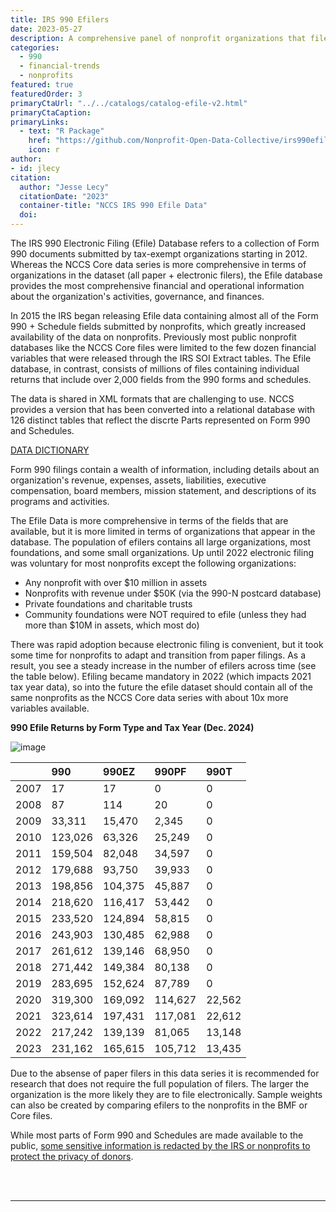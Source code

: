 ```yaml
---
title: IRS 990 Efilers
date: 2023-05-27
description: A comprehensive panel of nonprofit organizations that file IRS form 990. 
categories:
  - 990
  - financial-trends
  - nonprofits
featured: true
featuredOrder: 3
primaryCtaUrl: "../../catalogs/catalog-efile-v2.html"
primaryCtaCaption:
primaryLinks:
  - text: "R Package"
    href: "https://github.com/Nonprofit-Open-Data-Collective/irs990efile"
    icon: r
author:
- id: jlecy
citation: 
  author: "Jesse Lecy"
  citationDate: "2023"
  container-title: "NCCS IRS 990 Efile Data"
  doi:
---
```


The IRS 990 Electronic Filing (Efile) Database refers to a collection of Form 990 documents submitted by tax-exempt organizations starting in 2012. Whereas the NCCS Core data series is more comprehensive in terms of organizations in the dataset (all paper + electronic filers), the Efile database provides the most comprehensive financial and operational information about the organization's activities, governance, and finances.

In 2015 the IRS began releasing Efile data containing almost all of the Form 990 + Schedule fields submitted by nonprofits, which greatly increased availability of the data on nonprofits. Previously most public nonprofit databases like the NCCS Core files were limited to the few dozen financial variables that were released through the IRS SOI Extract tables. The Efile database, in contrast, consists of millions of files containing individual returns that include over 2,000 fields from the 990 forms and schedules. 

The data is shared in XML formats that are challenging to use. NCCS provides a version that has been converted into a relational database with 126 distinct tables that reflect the discrte Parts represented on Form 990 and Schedules.  

<a class="btn -tertiary " href="https://nonprofit-open-data-collective.github.io/irs990efile/data-dictionary/data-dictionary.html">
  <span>DATA DICTIONARY</span>
</a>

Form 990 filings contain a wealth of information, including details about an organization's revenue, expenses, assets, liabilities, executive compensation, board members, mission statement, and descriptions of its programs and activities. 

The Efile Data is more comprehensive in terms of the fields that are available, but it is more limited in terms of organizations that appear in the database. The population of efilers contains all large organizations, most foundations, and some small organizations. Up until 2022 electronic filing was voluntary for most nonprofits except the following organizations:  

* Any nonprofit with over $10 million in assets 
* Nonprofits with revenue under $50K (via the 990-N postcard database)
* Private foundations and charitable trusts
* Community foundations were NOT required to efile (unless they had more than $10M in assets, which most do) 

There was rapid adoption because electronic filing is convenient, but it took some time for nonprofits to adapt and transition from paper filings. As a result, you see a steady increase in the number of efilers across time (see the table below). Efiling became mandatory in 2022 (which impacts 2021 tax year data), so into the future the efile dataset should contain all of the same nonprofits as the NCCS Core data series with about 10x more variables available.   

**990 Efile Returns by Form Type and Tax Year (Dec. 2024)**

![image](https://github.com/user-attachments/assets/815833e8-9125-4915-a587-6369531051cd)


|     |990     |990EZ   |990PF   |990T   |
|:----|:-------|:-------|:-------|:------|
|2007 |17      |17      |0       |0      |
|2008 |87      |114     |20      |0      |
|2009 |33,311  |15,470  |2,345   |0      |
|2010 |123,026 |63,326  |25,249  |0      |
|2011 |159,504 |82,048  |34,597  |0      |
|2012 |179,688 |93,750  |39,933  |0      |
|2013 |198,856 |104,375 |45,887  |0      |
|2014 |218,620 |116,417 |53,442  |0      |
|2015 |233,520 |124,894 |58,815  |0      |
|2016 |243,903 |130,485 |62,988  |0      |
|2017 |261,612 |139,146 |68,950  |0      |
|2018 |271,442 |149,384 |80,138  |0      |
|2019 |283,695 |152,624 |87,789  |0      |
|2020 |319,300 |169,092 |114,627 |22,562 |
|2021 |323,614 |197,431 |117,081 |22,612 |
|2022 |217,242 |139,139 |81,065  |13,148 |
|2023 |231,162 |165,615 |105,712 |13,435 |


Due to the absense of paper filers in this data series it is recommended for research that does not require the full population of filers. The larger the organization is the more likely they are to file electronically. Sample weights can also be created by comparing efilers to the nonprofits in the BMF or Core files.  

While most parts of Form 990 and Schedules are made available to the public, [some sensitive information is redacted by the IRS or nonprofits to protect the privacy of donors](https://www.adlercolvin.com/blog/2015/06/08/exempt-organizations-can-redact-donor-identifying-information-from-irs-form-990-schedule-b-before-public-disclosure/). 



<br>
<br>
<hr>
<br>
<br>
